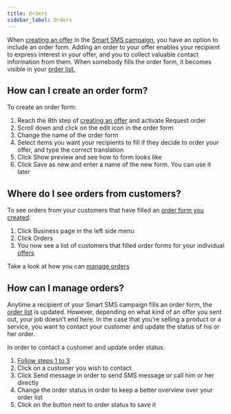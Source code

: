 ```yaml
---
title: Orders 
sidebar_label: Orders
---
```


When [creating an offer](offers.md#how-can-i-create-and-send-an-offer) in the [Smart SMS campaign](building-and-sending-campaigns.md#how-do-i-create-and-send-smart-sms-campaign-on-bulkgate), you have an option to include an order form. Adding an order to your offer enables your recipient to express interest in your offer, and you to collect valuable contact information from them. When somebody fills the order form, it becomes visible in your [order list.](#where-do-i-see-orders-from-customers)

## How can I create an order form?
To create an order form:
1.	Reach the 8th step of [creating an offer](offers.md#how-can-i-create-and-send-an-offer) and activate Request order
2.	Scroll down and click on the edit icon in the order form
3.	Change the name of the order form
4.	Select items you want your recipients to fill if they decide to order your offer, and type the correct translation
5.	Click Show preview and see how to form looks like
6.	Click Save as new and enter a name of the new form. You can use it later

## Where do I see orders from customers?
To see orders from your customers that have filled an [order form you created](#how-can-i-create-an-order-form):
1.	Click Business page in the left side menu 
2.	Click Orders
3.	You now see a list of customers that filled order forms for your individual [offers]( https://www.bulkgate.com/en/solutions/smart-sms#offers) 

Take a look at how you can [manage orders](#how-can-i-manage-orders)

## How can I manage orders?
Anytime a recipient of your Smart SMS campaign fills an order form, the [order list](#where-do-i-see-orders-from-customers) is updated. However, depending on what kind of an offer you sent out, your job doesn’t end here. 
In the case that you’re selling a product or a service, you want to contact your customer and update the status of his or her order.

In order to contact a customer and update order status:
1.	[Follow steps 1 to 3](#where-do-i-see-orders-from-customers)
2.	Click on a customer you wish to contact
3.	Click Send message in order to send SMS message or call him or her directly
4.	Change the order status in order to keep a better overview over your order list
5.	Click on the button next to order status to save it
